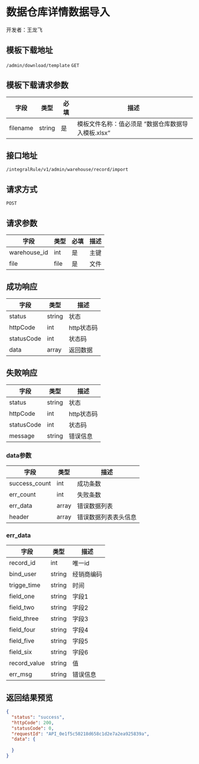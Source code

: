 # 数据仓库详情数据导入

开发者：王龙飞


## 模板下载地址
`/admin/download/template`  `GET`

## 模板下载请求参数
| 字段 | 类型   | 必填 | 描述     |
| ---- | ------ | ---- | -------- |
| filename   | string    | 是   | 模板文件名称：值必须是 ”数据仓库数据导入模板.xlsx“   |

## 接口地址

`/integralRule/v1/admin/warehouse/record/import`

## 请求方式

`POST`

## 请求参数

| 字段 | 类型   | 必填 | 描述     |
| ---- | ------ | ---- | -------- |
| warehouse_id | int | 是 | 主键 |
| file | file | 是 | 文件 |

## 成功响应

| 字段       | 类型    | 描述        |
| ---------- | ------- | ----------- |
| status    | string  | 状态    |
| httpCode     | int  | http状态码    |
| statusCode | int  | 状态码 |
| data  | array  | 返回数据      |

## 失败响应

| 字段       | 类型    | 描述        |
| ---------- | ------- | ----------- |
| status    | string  | 状态    |
| httpCode     | int  | http状态码    |
| statusCode | int  | 状态码 |
| message  | string  | 错误信息      |

### data参数

| 字段 | 类型 | 描述 |
| --- | --- | --- |
| success_count | int | 成功条数 |
| err_count | int | 失败条数 |
| err_data | array | 错误数据列表 |
| header | array | 错误数据列表表头信息 |

### err_data

| 字段 | 类型 | 描述 |
| --- | --- | --- |
| record_id | int | 唯一id |
| bind_user | string | 经销商编码 |
| trigge_time |string | 时间 |
| field_one | string | 字段1 |
| field_two | string | 字段2 |
| field_three | string | 字段3 |
| field_four | string |  字段4 |
| field_five | string |  字段5 |
| field_six | string |  字段6 |
| record_value | string |  值 |
| err_msg | string |  错误信息 |


## 返回结果预览

```json
{
  "status": "success",
  "httpCode": 200,
  "statusCode": 0,
  "requestId": "API_0e1f5c50218d658c1d2e7a2ea925839a",
  "data": {
  
  }
}
```